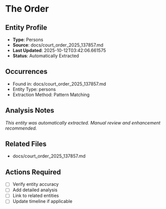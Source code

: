 # The Order

## Entity Profile
- **Type**: Persons
- **Source**: docs/court_order_2025_137857.md
- **Last Updated**: 2025-10-12T03:42:06.661575
- **Status**: Automatically Extracted

## Occurrences
- Found in: docs/court_order_2025_137857.md
- Entity Type: persons
- Extraction Method: Pattern Matching

## Analysis Notes
*This entity was automatically extracted. Manual review and enhancement recommended.*

## Related Files
- docs/court_order_2025_137857.md

## Actions Required
- [ ] Verify entity accuracy
- [ ] Add detailed analysis
- [ ] Link to related entities
- [ ] Update timeline if applicable
